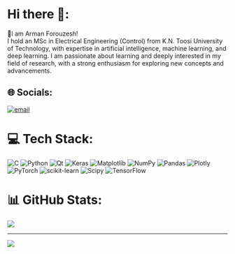 

<!--
## Hi there 👋
**ArmanFz/ArmanFz** is a ✨ _special_ ✨ repository because its `README.md` (this file) appears on your GitHub profile.

Here are some ideas to get you started:

- 🔭 I’m currently working on ...
- 🌱 I’m currently learning ...
- 👯 I’m looking to collaborate on ...
- 🤔 I’m looking for help with ...
- 💬 Ask me about ...
- 📫 How to reach me: ...
- 😄 Pronouns: ...
- ⚡ Fun fact: ...
-->
# Hi there 👋:
🌟I am Arman Forouzesh!<br>I hold an MSc in Electrical Engineering (Control) from K.N. Toosi University of Technology, with expertise in artificial intelligence, machine learning, and deep learning. I am passionate about learning and deeply interested in my field of research, with a strong enthusiasm for exploring new concepts and
advancements.


## 🌐 Socials:
[![email](https://img.shields.io/badge/Email-D14836?logo=gmail&logoColor=white)](mailto:armanforouz0@gmail.com) 

# 💻 Tech Stack:
![C](https://img.shields.io/badge/c-%2300599C.svg?style=for-the-badge&logo=c&logoColor=white) ![Python](https://img.shields.io/badge/python-3670A0?style=for-the-badge&logo=python&logoColor=ffdd54) ![Qt](https://img.shields.io/badge/Qt-%23217346.svg?style=for-the-badge&logo=Qt&logoColor=white) ![Keras](https://img.shields.io/badge/Keras-%23D00000.svg?style=for-the-badge&logo=Keras&logoColor=white) ![Matplotlib](https://img.shields.io/badge/Matplotlib-%23ffffff.svg?style=for-the-badge&logo=Matplotlib&logoColor=black) ![NumPy](https://img.shields.io/badge/numpy-%23013243.svg?style=for-the-badge&logo=numpy&logoColor=white) ![Pandas](https://img.shields.io/badge/pandas-%23150458.svg?style=for-the-badge&logo=pandas&logoColor=white) ![Plotly](https://img.shields.io/badge/Plotly-%233F4F75.svg?style=for-the-badge&logo=plotly&logoColor=white) ![PyTorch](https://img.shields.io/badge/PyTorch-%23EE4C2C.svg?style=for-the-badge&logo=PyTorch&logoColor=white) ![scikit-learn](https://img.shields.io/badge/scikit--learn-%23F7931E.svg?style=for-the-badge&logo=scikit-learn&logoColor=white) ![Scipy](https://img.shields.io/badge/SciPy-%230C55A5.svg?style=for-the-badge&logo=scipy&logoColor=%white) ![TensorFlow](https://img.shields.io/badge/TensorFlow-%23FF6F00.svg?style=for-the-badge&logo=TensorFlow&logoColor=white)
# 📊 GitHub Stats:
<!--
![](https://github-readme-stats.vercel.app/api?username=armanfz&theme=dark&hide_border=true&include_all_commits=true&count_private=true)<br/>
![](https://github-readme-streak-stats.herokuapp.com/?user=armanfz&theme=dark&hide_border=true)<br/>
-->
![](https://github-readme-stats.vercel.app/api/top-langs/?username=armanfz&theme=dark&hide_border=true&include_all_commits=true&count_private=true&layout=compact)

---
[![](https://visitcount.itsvg.in/api?id=armanfz&icon=0&color=0)](https://visitcount.itsvg.in)

<!-- Proudly created with GPRM ( https://gprm.itsvg.in ) -->
